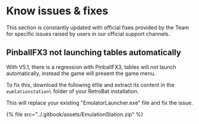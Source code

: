 # Know issues & fixes

This section is constantly updated with official fixes provided by the Team for specific issues raised by users in our official support channels.



## PinballFX3 not launching tables automatically

With V5.1, there is a regression with PinballFX3, tables will not launch automatically, instead the game will present the game menu.

To fix this, download the following éfile and extract its content in the `eumlationstation\` folder of your RetroBat installation.

This will replace your existing "EmulatorLauncher.exe" file and fix the issue.

{% file src="../.gitbook/assets/EmulationStation.zip" %}
